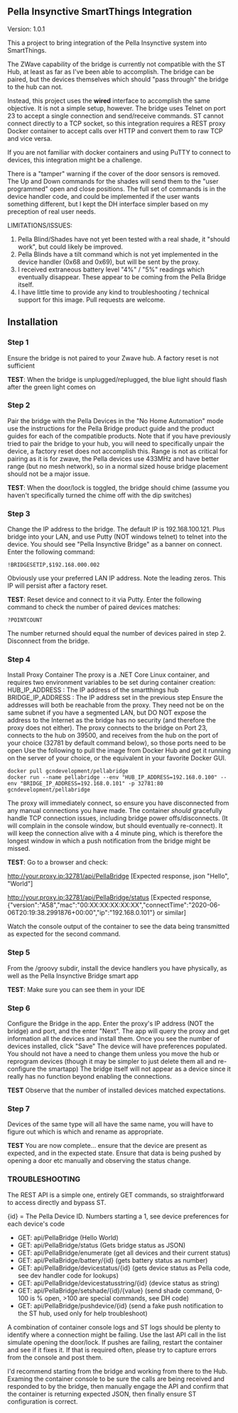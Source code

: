 ## Pella Insynctive SmartThings Integration

Version: 1.0.1

This a project to bring integration of the Pella Insynctive system into SmartThings.

The ZWave capability of the bridge is currently not compatible with the ST Hub, at least
as far as I've been able to accomplish.  The bridge can be paired, but the devices themselves
which should "pass through" the bridge to the hub can not.

Instead, this project uses the **wired** interface to accomplish the same objective.  It is not a simple setup, however.
The bridge uses Telnet on port 23 to accept a single connection and send/receive commands.  ST cannot
connect directly to a TCP socket, so this integration requires a REST proxy Docker container to accept calls over HTTP
and convert them to raw TCP and vice versa.

If you are not familiar with docker containers and using PuTTY to connect to devices, this integration might be a challenge.

There is a "tamper" warning if the cover of the door sensors is removed. 
The Up and Down commands for the shades will send them to the "user programmed" open and close positions.  The full set of commands
is in the device handler code, and could be implemented if the user wants something different, but I kept the DH interface simpler based on my preception of real user needs.

LIMITATIONS/ISSUES: 
1. Pella Blind/Shades have not yet been tested with a real shade, it "should work", but could likely be improved.
2. Pella Blinds have a tilt command which is not yet implemented in the device handler (0x68 and 0x69), but will be sent by the proxy.
3. I received extraneous battery level "4%" / "5%" readings which eventually disappear. These appear to be coming from the Pella Bridge itself.
4. I have little time to provide any kind to troubleshooting / technical support for this image.  Pull requests are welcome.

## Installation

### Step 1

Ensure the bridge is not paired to your Zwave hub.  A factory reset is not sufficient

**TEST**: When the bridge is unplugged/replugged, the blue light should flash after the green light comes on

### Step 2

Pair the bridge with the Pella Devices in the "No Home Automation" mode use the instructions for the Pella Bridge product guide
and the product guides for each of the compatible products.
Note that if you have previously tried to pair the bridge to your hub, you will need to specifically unpair the device, a factory reset does not accomplish this.
Range is not as critical for pairing as it is for zwave, the Pella devices use 433MHz and have better range (but no mesh network), so in a normal sized house bridge placement should not be a major issue.

**TEST**: When the door/lock is toggled, the bridge should chime (assume you haven't specifically turned the chime off with the dip switches)

### Step 3

Change the IP address to the bridge.
The default IP is 192.168.100.121.  Plus bridge into your LAN, and use Putty (NOT windows telnet) to telnet into the device.  You should see "Pella Insynctive Bridge" as a banner on connect.
Enter the following command:

```
!BRIDGESETIP,$192.168.000.002
```

Obviously use your preferred LAN IP address.  Note the leading zeros.  This IP will persist after a factory reset.  

**TEST**: Reset device and connect to it via Putty.  Enter the following command to check the number of paired devices matches:
```
?POINTCOUNT
```
The number returned should equal the number of devices paired in step 2.  Disconnect from the bridge.

### Step 4

Install Proxy Container
The proxy is a .NET Core Linux container, and requires two environment variables to be set during container creation:
HUB_IP_ADDRESS : The IP address of the smartthings hub
BRIDGE_IP_ADDRESS : The IP address set in the previous step
Ensure the addresses will both be reachable from the proxy.  They need not be on the same subnet if you have a segmented LAN, but DO NOT
expose the address to the Internet as the bridge has no security (and therefore the proxy does not either).
The proxy connects to the bridge on Port 23, connects to the hub on 39500, and receives from the hub on the port of your choice (32781 by default command below), so those ports need to be open
Use the following to pull the image from Docker Hub and get it running on the server of your choice, or the equivalent in your favorite Docker GUI.
```
docker pull gcndevelopment/pellabridge
docker run --name pellabridge --env "HUB_IP_ADDRESS=192.168.0.100" --env "BRIDGE_IP_ADDRESS=192.168.0.101" -p 32781:80 gcndevelopment/pellabridge
```
The proxy will immediately connect, so ensure you have disconnected from any manual connections you have made.  The container *should* gracefully handle TCP connection issues, including bridge power offs/disconnects.  (It will complain in the console window, but should eventually re-connect). 
It will keep the connection alive with a 4 minute ping, which is therefore the longest window in which a push notification from the bridge might be missed.

**TEST**: Go to a browser and check:

http://your.proxy.ip:32781/api/PellaBridge [Expected response, json "Hello", "World"]

http://your.proxy.ip:32781/api/PellaBridge/status [Expected response, {"version":"A58","mac":"00:XX:XX:XX:XX:XX","connectTime":"2020-06-06T20:19:38.2991876+00:00","ip":"192.168.0.101"} or similar]

Watch the console output of the container to see the data being transmitted as expected for the second command.

### Step 5

From the /groovy subdir, install the device handlers you have physically, as well as the Pella Insynctive Bridge smart app

**TEST**: Make sure you can see them in your IDE

### Step 6

Configure the Bridge in the app.  Enter the proxy's IP address (NOT the bridge) and port, and the enter "Next".  The app will query the proxy and get information all the devices and install them.
Once you see the number of devices installed, click "Save"
The device will have preferences populated.  You should not have a need to change them unless you move the hub or reprogram devices (though it may be simpler to just delete them all and re-configure the smartapp)
The bridge itself will not appear as a device since it really has no function beyond enabling the connections.

**TEST** Observe that the number of installed devices matched expectations.

### Step 7

Devices of the same type will all have the same name, you will have to figure out which is which and rename as appropriate.  

**TEST** You are now complete... ensure that the device are present as expected, and in the expected state.  Ensure that data is being pushed by opening a door etc manually and observing the status change.

### TROUBLESHOOTING

The REST API is a simple one, entirely GET commands, so straightforward to access directly and bypass ST.

\{id} = The Pella Device ID.  Numbers starting a 1, see device preferences for each device's code

- GET: api/PellaBridge  (Hello World)
- GET: api/PellaBridge/status  (Gets bridge status as JSON)
- GET: api/PellaBridge/enumerate (get all devices and their current status)
- GET: api/PellaBridge/battery/{id} (gets battery status as number)
- GET: api/PellaBridge/devicestatus/{id} (gets device status as Pella code, see dev handler code for lookups)
- GET: api/PellaBridge/devicestatusstring/{id} (device status as string)
- GET: api/PellaBridge/setshade/{id}/{value} (send shade command, 0-100 is % open, >100 are special commands, see DH code)
- GET: api/PellaBridge/pushdevice/{id} (send a fake push notification to the ST hub, used only for help troubleshoot)

A combination of container console logs and ST logs should be plenty to identify where a connection might be failing.  Use the last API call in the list simulate opening the door/lock.
If pushes are failing, restart the container and see if it fixes it.  If that is required often, please try to capture errors from the console and post them.

I'd recommend starting from the bridge and working from there to the Hub.  Examing the container console to be sure the calls are being received and responded to by the bridge, then manually engage the API and confirm that the container is returning expected JSON, then finally ensure ST configuration is correct.







